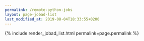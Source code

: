 ```yaml
---
permalink: /remote-python-jobs
layout: page-jobad-list
last_modified_at: 2019-08-04T18:33:55+0200
---
```

{% include render_jobad_list.html permalink=page.permalink %}
